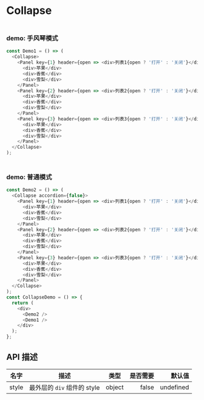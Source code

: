 # Collapse

### <br/> demo: 手风琴模式<br/>

```js
const Demo1 = () => (
  <Collapse>
    <Panel key={1} header={open => <div>列表1{open ? '打开' : '关闭'}</div>}>
      <div>苹果</div>
      <div>香蕉</div>
      <div>雪梨</div>
    </Panel>
    <Panel key={2} header={open => <div>列表2{open ? '打开' : '关闭'}</div>}>
      <div>苹果</div>
      <div>香蕉</div>
      <div>雪梨</div>
    </Panel>
    <Panel key={3} header={open => <div>列表3{open ? '打开' : '关闭'}</div>}>
      <div>苹果</div>
      <div>香蕉</div>
      <div>雪梨</div>
    </Panel>
  </Collapse>
);
```

### <br/> demo: 普通模式<br/>

```js
const Demo2 = () => (
  <Collapse accordion={false}>
    <Panel key={1} header={open => <div>列表1{open ? '打开' : '关闭'}</div>}>
      <div>苹果</div>
      <div>香蕉</div>
      <div>雪梨</div>
    </Panel>
    <Panel key={2} header={open => <div>列表2{open ? '打开' : '关闭'}</div>}>
      <div>苹果</div>
      <div>香蕉</div>
      <div>雪梨</div>
    </Panel>
    <Panel key={3} header={open => <div>列表3{open ? '打开' : '关闭'}</div>}>
      <div>苹果</div>
      <div>香蕉</div>
      <div>雪梨</div>
    </Panel>
  </Collapse>
);
const CollapseDemo = () => {
  return (
    <div>
      <Demo2 />
      <Demo1 />
    </div>
  );
};
```

## API 描述

| 名字  |            描述             |  类型  | 是否需要 |    默认值 |
| ----- | :-------------------------: | :----: | -------: | --------: |
| style | 最外层的 `div` 组件的 style | object |    false | undefined |
